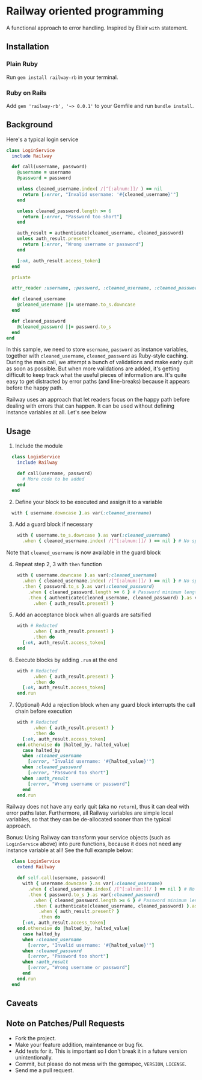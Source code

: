 # Railway oriented programming

A functional approach to error handling. Inspired by Elixir `with` statement.

## Installation

### Plain Ruby

Run `gem install railway-rb` in your terminal.

### Ruby on Rails

Add `gem 'railway-rb', '~> 0.0.1'` to your Gemfile and run `bundle install`.

## Background

Here's a typical login service

```ruby
class LoginService
  include Railway

  def call(username, password)
    @username = username
    @password = password

    unless cleaned_username.index( /[^[:alnum:]]/ ) == nil
      return [:error, "Invalid username: '#{cleaned_username}'"]
    end

    unless cleaned_password.length >= 6
      return [:error, "Password too short"]
    end

    auth_result = authenticate(cleaned_username, cleaned_password)
    unless auth_result.present?
      return [:error, "Wrong username or password"]
    end

    [:ok, auth_result.access_token]
  end

  private

  attr_reader :username, :password, :cleaned_username, :cleaned_password

  def cleaned_username
    @cleaned_username ||= username.to_s.downcase
  end

  def cleaned_password
    @cleaned_password ||= password.to_s
  end
end
```

In this sample, we need to store `username`, `password` as instance variables, together with `cleaned_username`, `cleaned_password` as Ruby-style caching. During the main call, we attempt a bunch of validations and make early quit as soon as possible. But when more validations are added, it's getting difficult to keep track what the useful pieces of information are. It's quite easy to get distracted by error paths (and line-breaks) because it appears before the happy path.

Railway uses an approach that let readers focus on the happy path before dealing with errors that can happen. It can be used without defining instance variables at all. Let's see below

## Usage

1. Include the module

```ruby
  class LoginService
    include Railway

    def call(username, password)
      # More code to be added
    end
  end
```

2. Define your block to be executed and assign it to a variable

```ruby
  with { username.downcase }.as var(:cleaned_username)
```

3. Add a guard block if necessary

```ruby
    with { username.to_s.downcase }.as var(:cleaned_username)
      .when { cleaned_username.index( /[^[:alnum:]]/ ) == nil } # No special character
```

Note that `cleaned_username` is now available in the guard block

4. Repeat step 2, 3 with `then` function

```ruby
    with { username.downcase }.as var(:cleaned_username)
      .when { cleaned_username.index( /[^[:alnum:]]/ ) == nil } # No special character
      .then { password.to_s }.as var(:cleaned_password)
        .when { cleaned_password.length >= 6 } # Password minimum length required
        .then { authenticate(cleaned_username, cleaned_password) }.as var(:auth_result)
          .when { auth_result.present? }
```

5. Add an acceptance block when all guards are satsified

```ruby
    with # Redacted
          .when { auth_result.present? }
          .then do
      [:ok, auth_result.access_token]
    end
```

6. Execute blocks by adding `.run` at the end
```ruby
    with # Redacted
          .when { auth_result.present? }
          .then do
      [:ok, auth_result.access_token]
    end.run
```

7. (Optional) Add a rejection block when any guard block interrupts the call chain before execution
```ruby
    with # Redacted
          .when { auth_result.present? }
          .then do
      [:ok, auth_result.access_token]
    end.otherwise do |halted_by, halted_value|
      case halted_by
      when :cleaned_username
        [:error, "Invalid username: '#{halted_value}'"]
      when :cleaned_password
        [:error, "Password too short"]
      when :auth_result
        [:error, "Wrong username or password"]
      end
    end.run
```

Railway does not have any early quit (aka no `return`), thus it can deal with error paths later. Furthermore, all Railway variables are simple local variables, so that they can be de-allocated sooner than the typical approach.

Bonus: Using Railway can transform your service objects (such as `LoginService` above) into pure functions, because it does not need any instance variable at all! See the full example below:

```ruby
  class LoginService
    extend Railway

    def self.call(username, password)
      with { username.downcase }.as var(:cleaned_username)
        .when { cleaned_username.index( /[^[:alnum:]]/ ) == nil } # No special character
        .then { password.to_s }.as var(:cleaned_password)
          .when { cleaned_password.length >= 6 } # Password minimum length required
          .then { authenticate(cleaned_username, cleaned_password) }.as var(:auth_result)
            .when { auth_result.present? }
            .then do
      [:ok, auth_result.access_token]
    end.otherwise do |halted_by, halted_value|
      case halted_by
      when :cleaned_username
        [:error, "Invalid username: '#{halted_value}'"]
      when :cleaned_password
        [:error, "Password too short"]
      when :auth_result
        [:error, "Wrong username or password"]
      end
    end.run
  end
```

## Caveats

## Note on Patches/Pull Requests

* Fork the project.
* Make your feature addition, maintenance or bug fix.
* Add tests for it. This is important so I don't break it in a future version unintentionally.
* Commit, but please do not mess with the gemspec, `VERSION`, `LICENSE`.
* Send me a pull request.
